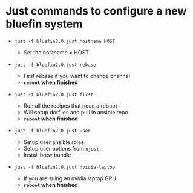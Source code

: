 # Just commands to configure a new bluefin system

- `just -f bluefin2.0.just hostname HOST`
  - Set the hostname = HOST

- `just -f bluefin2.0.just rebase`
  - First rebase if you want to change channel
  - **`reboot` when finished**

- `just -f bluefin2.0.just first`
  - Run all the recipes that need a reboot
  - Will setup dorfiles and pull in ansible repo
  - **`reboot` when finished**

- `just -f bluefin2.0.just user`
  - Setup user ansible roles
  - Setup user options from `ujust`
  - Install brew bundle

- `just -f bluefin2.0.just nvidia-laptop`
  - If you are suing an nvidia laptop GPU
  - **`reboot` when finished**

